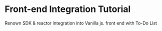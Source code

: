 # Front-end Integration Tutorial 

Renown SDK & reactor integration into Vanilla js. front end with To-Do List